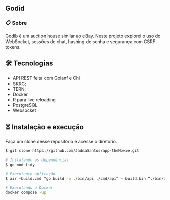 ## Godid

### 📋 Sobre

Godib é um auction house similar ao eBay. Neste projeto explorei o uso do WebSocket, 
sessões de chat, hashing de senha e segurança com CSRF tokens.


## 🛠️ Tecnologias
- API REST feita com Golanf e Chi
- SKRC;
- TERN;
- Docker
- R para live reloading
- PostgreSQL
- Websocket


## ⏳ Instalação e execução

Faça um clone desse repositório e acesse o diretório.

```bash
$ git clone https://github.com/JadnaSantos/app-theMovie.git
```

```bash
# Instalando as dependências
$ go mod tidy

# Executanto aplicação
$ air —build.cmd “go build -o ./bin/api ./cmd/api” — build.bin “./bin/api”

# Executando o Docker
docker compose -up
```

